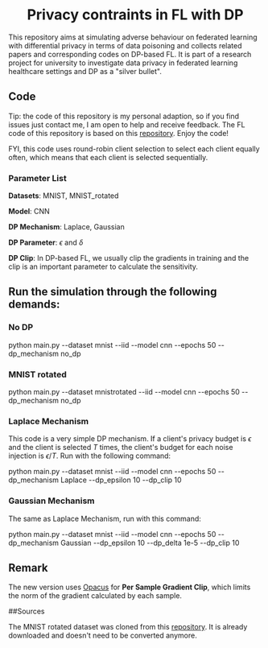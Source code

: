 <h1 align="center">Privacy contraints in FL with DP </h1>
<div align="center"> 
</div>
This repository aims at simulating adverse behaviour on federated learning with differential privacy in terms of data poisoning and collects related papers and corresponding codes on DP-based FL. It is part of a research project for university to investigate data privacy in federated learning healthcare settings and DP as a "silver bullet".

## Code
Tip: the code of this repository is my personal adaption, so if you find issues just contact me, I am open to help and receive feedback. The FL code of this repository is based on this [repository](https://github.com/wenzhu23333/Federated-Learning). Enjoy the code!

FYI, this code uses round-robin client selection to select each client equally often, which means that each client is selected sequentially.

### Parameter List

**Datasets**: MNIST, MNIST_rotated

**Model**: CNN 

**DP Mechanism**: Laplace, Gaussian

**DP Parameter**: $\epsilon$ and $\delta$

**DP Clip**: In DP-based FL, we usually clip the gradients in training and the clip is an important parameter to calculate the sensitivity.

## Run the simulation through the following demands:
### No DP

python main.py --dataset mnist --iid --model cnn --epochs 50 --dp_mechanism no_dp

### MNIST rotated

python main.py --dataset mnistrotated --iid --model cnn --epochs 50 --dp_mechanism no_dp

### Laplace Mechanism

This code is a very simple DP mechanism. If a client's privacy budget is $\epsilon$ and the client is selected $T$ times, the client's budget for each noise injection is $\epsilon / T$. Run with the following command:

python main.py --dataset mnist --iid --model cnn --epochs 50 --dp_mechanism Laplace --dp_epsilon 10 --dp_clip 10

### Gaussian Mechanism

The same as Laplace Mechanism, run with this command:

python main.py --dataset mnist --iid --model cnn --epochs 50 --dp_mechanism Gaussian --dp_epsilon 10 --dp_delta 1e-5 --dp_clip 10

## Remark

The new version uses [Opacus](https://opacus.ai/) for **Per Sample Gradient Clip**, which limits the norm of the gradient calculated by each sample.

##Sources

The MNIST rotated dataset was cloned from this [repository](https://github.com/ChaitanyaBaweja/RotNIST.git). It is already downloaded and doesn't need to be converted anymore.
